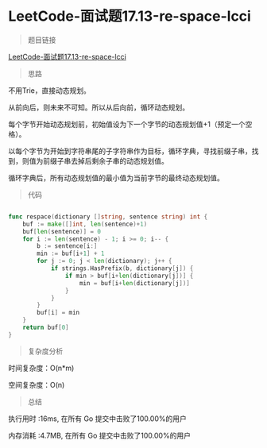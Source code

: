 # LeetCode-面试题17.13-re-space-lcci

>题目链接

[LeetCode-面试题17.13-re-space-lcci](https://leetcode-cn.com/problems/re-space-lcci/)

>思路

不用Trie，直接动态规划。

从前向后，则未来不可知。所以从后向前，循环动态规划。

每个字节开始动态规划前，初始值设为下一个字节的动态规划值+1（预定一个空格）。

以每个字节为开始到字符串尾的子字符串作为目标，循环字典，寻找前缀子串，找到，则值为前缀子串去掉后剩余子串的动态规划值。

循环字典后，所有动态规划值的最小值为当前字节的最终动态规划值。


>代码

```go

func respace(dictionary []string, sentence string) int {
	buf := make([]int, len(sentence)+1)
	buf[len(sentence)] = 0
	for i := len(sentence) - 1; i >= 0; i-- {
		b := sentence[i:]
		min := buf[i+1] + 1
		for j := 0; j < len(dictionary); j++ {
			if strings.HasPrefix(b, dictionary[j]) {
				if min > buf[i+len(dictionary[j])] {
					min = buf[i+len(dictionary[j])]
				}
			}
		}
		buf[i] = min
	}
	return buf[0]
}

```

>复杂度分析

时间复杂度：O(n*m)

空间复杂度：O(n)

>总结

执行用时 :16ms, 在所有 Go 提交中击败了100.00%的用户

内存消耗 :4.7MB, 在所有 Go 提交中击败了100.00%的用户
